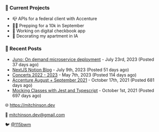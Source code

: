 ### 📌 Current Projects
- 📪 APIs for a federal client with Accenture
- 🏃🏼 Prepping for a 10k in September
- 🤑 Working on digital checkbook app
- 🏡 Decorating my apartment in IA

### 📝 Recent Posts

- [Juno: On demand microservice deployment](https://blog.mitchinson.dev/juno) - July 23rd, 2023 (Posted 37 days ago)
- [NextJS Notion Blog](https://blog.mitchinson.dev/blog-2023) - July 9th, 2023 (Posted 51 days ago)
- [Concerts 2022 - 2023](https://blog.mitchinson.dev/concerts-2023) - May 7th, 2023 (Posted 114 days ago)
- [Accenture August + September 2021](https://blog.mitchinson.dev/pillar/aug-sep-21) - October 17th, 2021 (Posted 681 days ago)
- [Mocking Classes with Jest and Typescript](https://blog.mitchinson.dev/jest-typescript-mocks) - October 1st, 2021 (Posted 697 days ago)

🌐 https://mitchinson.dev

💌 mitchinson.dev@gmail.com

🐦 [@115bwm](https://twitter.com/115bwm)